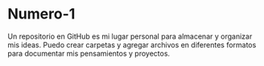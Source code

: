 # Numero-1
Un repositorio en GitHub es mi lugar personal para almacenar y organizar mis ideas. Puedo crear carpetas y agregar archivos en diferentes formatos para documentar mis pensamientos y proyectos.
